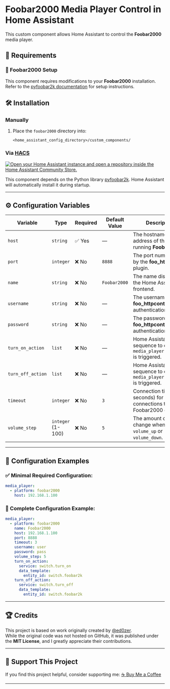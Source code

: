 # Foobar2000 Media Player Control in Home Assistant

This custom component allows Home Assistant to control the **Foobar2000** media player.

## 📌 Requirements

### 🔧 Foobar2000 Setup

This component requires modifications to your **Foobar2000** installation.
Refer to the [pyfoobar2k documentation](https://gitlab.com/ed0zer-projects/pyfoobar2k) for setup instructions.

## 🛠 Installation

### Manually

1. Place the `foobar2000` directory into:
   ```
   <home_assistant_config_directory>/custom_components/
   ```

### Via [HACS](https://hacs.xyz/)

[![Open your Home Assistant instance and open a repository inside the Home Assistant Community Store.](https://my.home-assistant.io/badges/hacs_repository.svg)](https://my.home-assistant.io/redirect/hacs_repository/?owner=talmuth&repository=ha_foobar2k&category=integration)

This component depends on the Python library [pyfoobar2k](https://gitlab.com/ed0zer-projects/pyfoobar2k).
Home Assistant will automatically install it during startup.

---

## ⚙️ Configuration Variables

| Variable          | Type              | Required | Default Value | Description                                                                       |
| ----------------- | ----------------- | -------- | ------------- | --------------------------------------------------------------------------------- |
| `host`            | `string`          | ✅ Yes    | —             | The hostname or IP address of the device running **Foobar2000**.                  |
| `port`            | `integer`         | ❌ No     | `8888`        | The port number used by the **foo_httpcontrol** plugin.                          |
| `name`            | `string`          | ❌ No     | `Foobar2000`  | The name displayed in the Home Assistant frontend.                                |
| `username`        | `string`          | ❌ No     | —             | The username for **foo_httpcontrol** authentication.                             |
| `password`        | `string`          | ❌ No     | —             | The password for **foo_httpcontrol** authentication.                             |
| `turn_on_action`  | `list`            | ❌ No     | —             | Home Assistant script sequence to call when `media_player.turn_on` is triggered.  |
| `turn_off_action` | `list`            | ❌ No     | —             | Home Assistant script sequence to call when `media_player.turn_off` is triggered. |
| `timeout`         | `integer`         | ❌ No     | `3`           | Connection timeout (in seconds) for connections to the Foobar2000 device.         |
| `volume_step`     | `integer` (1-100) | ❌ No     | `5`           | The amount of volume change when calling `volume_up` or `volume_down`.            |

---

## 📝 Configuration Examples

### ✅ Minimal Required Configuration:

```yaml
media_player:
  - platform: foobar2000
    host: 192.168.1.100
```

### 🔹 Complete Configuration Example:

```yaml
media_player:
  - platform: foobar2000
    name: Foobar2000
    host: 192.168.1.100
    port: 8888
    timeout: 3
    username: user
    password: pass
    volume_step: 5
    turn_on_action:
      service: switch.turn_on
      data_template:
        entity_id: switch.foobar2k
    turn_off_action:
      service: switch.turn_off
      data_template:
        entity_id: switch.foobar2k
```

---

## 🏆 Credits

This project is based on work originally created by [@ed0zer](https://gitlab.com/ed0zer-projects/home-assistant/home-assistant-foobar2k).  
While the original code was not hosted on GitHub, it was published under the **MIT License**, and I greatly appreciate their contributions.

---

## 🎉 Support This Project

If you find this project helpful, consider supporting me:
[☕ Buy Me a Coffee](https://buymeacoffee.com/talmuth)

---

